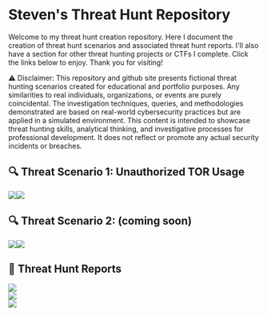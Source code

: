 # Steven's Threat Hunt Repository
Welcome to my threat hunt creation repository. Here I document the creation of threat hunt scenarios and associated threat hunt reports. I'll also have a section for other threat hunting projects or CTFs I complete. Click the links below to enjoy. Thank you for visiting!

⚠️ Disclaimer: This repository and github site presents fictional threat hunting scenarios created for educational and portfolio purposes. Any similarities to real individuals, organizations, or events are purely coincidental. The investigation techniques, queries, and methodologies demonstrated are based on real-world cybersecurity practices but are applied in a simulated environment. This content is intended to showcase threat hunting skills, analytical thinking, and investigative processes for professional development. It does not reflect or promote any actual security incidents or breaches.

## 🔍 Threat Scenario 1: Unauthorized TOR Usage
<a href="https://github.com/stevenrim/threathuntrepo/blob/main/designingthreathunt.md"><img src="https://img.shields.io/badge/-Designing the Scenario-FF0000?&style=for-the-badge&logo=github&logoColor=white"/><a href="https://github.com/stevenrim/threathuntrepo/blob/main/threathunt.md"><img src="https://img.shields.io/badge/-Threat Hunt Report-000080?&style=for-the-badge&logo=github&logoColor=white"/></a>

## 🔍 Threat Scenario 2: (coming soon)
<a href=""><img src="https://img.shields.io/badge/-Designing the Scenario-FF0000?&style=for-the-badge&logo=github&logoColor=white"/><a href=""><img src="https://img.shields.io/badge/-Threat Hunt Report-000080?&style=for-the-badge&logo=github&logoColor=white"/></a>

## 📄 Threat Hunt Reports 
<a href="https://github.com/stevenrim/threathunt1/blob/main/README.md"><img src="https://img.shields.io/badge/-CTF Threat Hunt Report: Uncovering a Data Breach with MDE-000080?&style=for-the-badge&logo=github&logoColor=white"/></a>
<br>
<a href="https://medium.com/@stevenrim/threat-hunt-report-public-exposure-715f1befb669"><img src="https://img.shields.io/badge/-Threat Hunt Report: Public Exposure-000000?&style=for-the-badge&logo=medium&logoColor=white"/></a>
<br>
<a href=""><img src="https://img.shields.io/badge/-Threat Hunt Report: Sudden Network Slowdowns-000000?&style=for-the-badge&logo=medium&logoColor=white"/></a>



